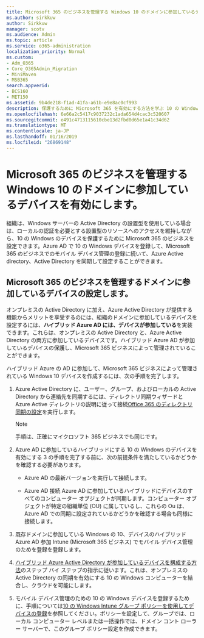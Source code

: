 ```yaml
---
title: Microsoft 365 のビジネスを管理する Windows 10 のドメインに参加しているデバイスを有効にします。
ms.author: sirkkuw
author: Sirkkuw
manager: scotv
ms.audience: Admin
ms.topic: article
ms.service: o365-administration
localization_priority: Normal
ms.custom:
- Adm_O365
- Core_O365Admin_Migration
- MiniMaven
- MSB365
search.appverid:
- BCS160
- MET150
ms.assetid: 9b4de218-f1ad-41fa-a61b-e9e8ac0cf993
description: 保護するために Microsoft 365 を有効にする方法を学ぶ 10 の Windows デバイスがローカルの AD に参加しています。
ms.openlocfilehash: 6e66a2c5417c9037232c1ada654d4cac3c520607
ms.sourcegitcommit: e491c4713115610cbe13d2fbd0d65e1a41c34d62
ms.translationtype: MT
ms.contentlocale: ja-JP
ms.lasthandoff: 01/16/2019
ms.locfileid: "26869148"
---
```

# <a name="enable-domain-joined-windows-10-devices-to-be-managed-by-microsoft-365-business"></a>Microsoft 365 のビジネスを管理する Windows 10 のドメインに参加しているデバイスを有効にします。

組織は、Windows サーバーの Active Directory の設置型を使用している場合は、ローカルの認証を必要とする設置型のリソースへのアクセスを維持しながら、10 の Windows のデバイスを保護するために Microsoft 365 のビジネスを設定できます。Azure AD で 10 の Windows デバイスを登録して、Microsoft 365 のビジネスでのモバイル デバイス管理の登録に続いて、Azure Active directory、Active Directory を同期して設定することができます。
  
## <a name="set-up-domain-joined-devices-to-be-managed-by-microsoft-365-business"></a>Microsoft 365 のビジネスを管理するドメインに参加しているデバイスの設定します。

オンプレミスの Active Directory に加え、Azure Active Directory が提供する機能からメリットを享受するのには、組織のドメインに参加しているデバイスを設定するには、**ハイブリッド Azure AD には、デバイスが参加している**を実装できます。これらは、オンプレミスの Active Directory と、Azure Active Directory の両方に参加しているデバイスです。ハイブリッド Azure AD が参加しているデバイスの保護し、Microsoft 365 ビジネスによって管理されていることができます。 
  
ハイブリッド Azure の AD に参加して、Microsoft 365 ビジネスによって管理されている Windows 10 デバイスを作成するには、次の手順を完了します。
  
1. Azure Active Directory に、ユーザー、グループ、およびローカルの Active Directory から連絡先を同期するには、ディレクトリ同期ウィザードと Azure Active ディレクトリの説明に従って接続[Office 365 のディレクトリ同期の設定](https://support.office.com/article/1b3b5318-6977-42ed-b5c7-96fa74b08846)を実行します。
    
    > [!NOTE]
    > 手順は、正確にマイクロソフト 365 ビジネスでも同じです。 
  
2. Azure AD に参加しているハイブリッドにする 10 の Windows のデバイスを有効にする 3 の手順を完了する前に、次の前提条件を満たしているかどうかを確認する必要があります。
    
   - Azure AD の最新バージョンを実行して接続します。
    
   - Azure AD 接続 Azure AD に参加しているハイブリッドにデバイスのすべてのコンピューター オブジェクトが同期します。コンピューター オブジェクトが特定の組織単位 (OU) に属しているし、これらの Ou は、Azure AD での同期に設定されているかどうかを確認する場合も同様に接続します。
    
3. 既存ドメインに参加している Windows の 10、デバイスのハイブリッド Azure AD 参加 Intune (Microsoft 365 ビジネス) でモバイル デバイス管理のためを登録を登録します。
    
4. [ハイブリッド Azure Active Directory が参加しているデバイスを構成する方法](https://go.microsoft.com/fwlink/p/?linkid=872870)のステップ バイ ステップの指示に従います。これは、オンプレミスの Active Directory の同期を有効にする 10 の Windows コンピューターを結合し、クラウドを可能にします。
    
5. モバイル デバイス管理のための 10 の Windows デバイスを登録するために、手順については[10 の Windows Intune グループ ポリシーを使用してデバイスの登録](https://go.microsoft.com/fwlink/p/?linkid=872871)を参照してください。ポリシーを設定して、グループでは、ローカル コンピューター レベルまたは一括操作では、ドメイン コント ローラー サーバーで、このグループ ポリシー設定を作成できます。 
    

